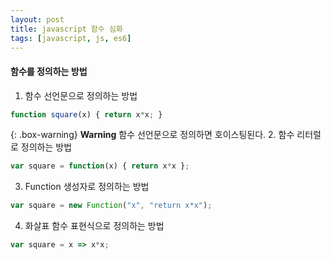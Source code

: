```yaml
---
layout: post
title: javascript 함수 심화
tags: [javascript, js, es6]
---
```


#### 함수를 정의하는 방법
1. 함수 선언문으로 정의하는 방법
```javascript
function square(x) { return x*x; }
```
{: .box-warning}
**Warning** 함수 선언문으로 정의하면 호이스팅된다.
2. 함수 리터럴로 정의하는 방법
```javascript
var square = function(x) { return x*x };
```
3. Function 생성자로 정의하는 방법
```javascript
var square = new Function("x", "return x*x");
```
4. 화살표 함수 표현식으로 정의하는 방법
```javascript
var square = x => x*x;
```

